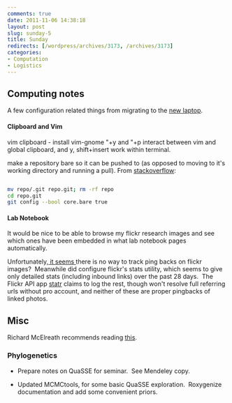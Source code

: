 ```yaml
---
comments: true
date: 2011-11-06 14:38:18
layout: post
slug: sunday-5
title: Sunday
redirects: [/wordpress/archives/3173, /archives/3173]
categories:
- Computation
- Logistics
---
```


## Computing notes


A few configuration related things from migrating to the [new laptop](http://zareason.com/shop/Strata-Pro-13.html).


#### Clipboard and Vim


vim clipboard - install vim-gnome
"+y and "+p interact between vim and global clipboard, and y, shift+insert work within terminal.

make a repository bare so it can be pushed to (as opposed to moving to it's working directory and running a pull). From [stackoverflow](http://stackoverflow.com/questions/2199897/git-convert-normal-to-bare-repository):


```bash

mv repo/.git repo.git; rm -rf repo
cd repo.git
git config --bool core.bare true

```



#### Lab Notebook


It would be nice to be able to browse my flickr research images and see which ones have been embedded in what lab notebook pages automatically.

Unfortunately,[ it seems ](webmasters.stackexchange.com/users/11279/cboettig)there is no way to track ping backs on flickr images?  Meanwhile did configure flickr's stats utility, which seems to give only detailed stats (including inbound links) over the past 28 days.  The Flickr API app [statr](http://statsr.net/user/) claims to log the rest, though won't resolve full referring urls without pro account, and neither of these are proper pingbacks of linked photos.


## Misc


Richard McElreath recommends reading [this](http://www.amazon.com/gp/product/052139838X/ref=kinw_rke_tl_1).




### Phylogenetics





	
  * Prepare notes on QuaSSE for seminar.  See Mendeley copy.








	
  * Updated MCMCtools, for some basic QuaSSE exploration.  Roxygenize documentation and add some convenient priors.



